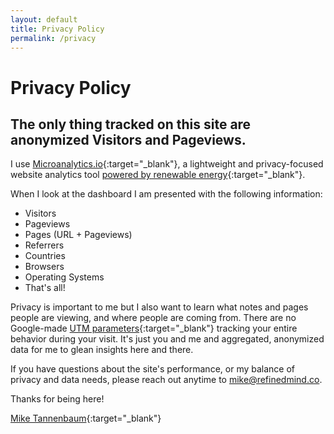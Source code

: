 ```yaml
---
layout: default
title: Privacy Policy
permalink: /privacy
---
```

# Privacy Policy
## The only thing tracked on this site are anonymized Visitors and Pageviews.

I use [Microanalytics.io](https://microanalytics.io/){:target="_blank"}, a lightweight and privacy-focused website analytics tool [powered by renewable energy](https://microanalytics.io/page/sustainability){:target="_blank"}.

When I look at the dashboard I am presented with the following information:
- Visitors
- Pageviews
- Pages (URL + Pageviews)
- Referrers
- Countries
- Browsers
- Operating Systems
- That's all!

Privacy is important to me but I also want to learn what notes and pages people are viewing, and where people are coming from. There are no Google-made [UTM parameters](https://en.wikipedia.org/wiki/UTM_parameters){:target="_blank"} tracking your entire behavior during your visit. It's just you and me and aggregated, anonymized data for me to glean insights here and there.

If you have questions about the site's performance, or my balance of privacy and data needs, please reach out anytime to [mike@refinedmind.co](mailto:mike@refinedmind.co).

Thanks for being here!

[Mike Tannenbaum](https://miketannenbaum.com){:target="_blank"}

